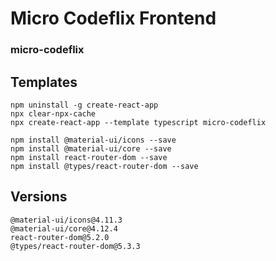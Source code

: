 # Micro Codeflix Frontend
### micro-codeflix

## Templates


```
npm uninstall -g create-react-app
npx clear-npx-cache
npx create-react-app --template typescript micro-codeflix

npm install @material-ui/icons --save
npm install @material-ui/core --save
npm install react-router-dom --save
npm install @types/react-router-dom --save

```

## Versions

```
@material-ui/icons@4.11.3
@material-ui/core@4.12.4
react-router-dom@5.2.0
@types/react-router-dom@5.3.3

```